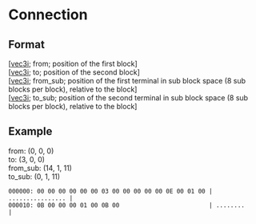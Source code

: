 # Connection
## Format
[[vec3i](https://github.com/BitcoderCZ/Fancade_Game_Format/blob/main/vec3i.md); from; position of the first block]\
[[vec3i](https://github.com/BitcoderCZ/Fancade_Game_Format/blob/main/vec3i.md); to; position of the second block]\
[[vec3i](https://github.com/BitcoderCZ/Fancade_Game_Format/blob/main/vec3i.md); from_sub; position of the first terminal in sub block space (8 sub blocks per block), relative to the block]\
[[vec3i](https://github.com/BitcoderCZ/Fancade_Game_Format/blob/main/vec3i.md); to_sub; position of the second terminal in sub block space (8 sub blocks per block), relative to the block]
## Example
from: (0, 0, 0)\
to: (3, 0, 0)\
from_sub: (14, 1, 11)\
to_sub: (0, 1, 11)
```
000000: 00 00 00 00 00 00 03 00 00 00 00 00 0E 00 01 00 | ................ |
000010: 0B 00 00 00 01 00 0B 00                         | ........         |
```